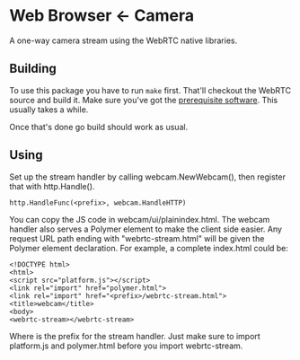 # Web Browser ← Camera

A one-way camera stream using the WebRTC native libraries.

## Building

To use this package you have to run `make` first. That'll checkout the WebRTC source and build it. Make sure you've got the [prerequisite software](http://www.webrtc.org/native-code/development/prerequisite-sw). This usually takes a while.

Once that's done go build should work as usual.

## Using

Set up the stream handler by calling webcam.NewWebcam(), then register that with http.Handle().

	http.HandleFunc(<prefix>, webcam.HandleHTTP)

You can copy the JS code in webcam/ui/plainindex.html. The webcam handler also serves a Polymer element  to make the client side easier. Any request URL path ending with "webrtc-stream.html" will be given the Polymer element declaration. For example, a complete index.html could be:

	<!DOCTYPE html>
	<html>
	<script src="platform.js"></script>
	<link rel="import" href="polymer.html">
	<link rel="import" href="<prefix>/webrtc-stream.html">
	<title>webcam</title>
	<body>
	<webrtc-stream></webrtc-stream>

Where <prefix> is the prefix for the stream handler. Just make sure to import platform.js and polymer.html before you import webrtc-stream.
